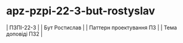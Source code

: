 # apz-pzpi-22-3-but-rostyslav

| ПЗПІ-22-3 |
| Бут Ростислав |
| Паттерн проектування ПЗ |
| Тема доповіді ПЗ2 |

